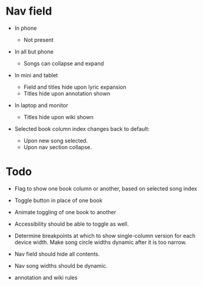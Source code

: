 # Nav field

* In phone
    * Not present

* In all but phone
    * Songs can collapse and expand

* In mini and tablet
    * Field and titles hide upon lyric expansion
    * Titles hide upon annotation shown

* In laptop and monitor
    * Titles hide upon wiki shown

* Selected book column index changes back to default:
    * Upon new song selected.
    * Upon nav section collapse.

# Todo
* Flag to show one book column or another, based on selected song index
* Toggle button in place of one book
* Animate toggling of one book to another
* Accessibility should be able to toggle as well.

* Determine breakpoints at which to show single-column version for each device width. Make song circle widths dynamic after it is too narrow.

* Nav field should hide all contents.
* Nav song widths should be dynamic.
* annotation and wiki rules
